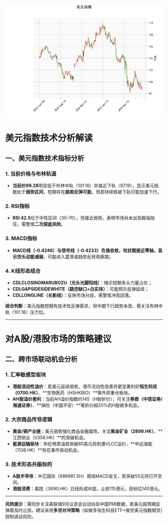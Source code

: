 ![图](USDX.png)



# 美元指数技术分析解读

## 一、美元指数技术指标分析

### 1. 当前价格与布林轨道
- **当前价99.28**明显低于布林中轨（101.16）并接近下轨（97.19），显示美元指数处于**弱势区间**，短期存在**超卖反弹可能**，但若持续跌破下轨可能加速下行。

### 2. RSI指标
- **RSI 42.5**位于中性区间（30-70），但接近弱侧，表明市场尚未出现极端抛压，需警惕**二次探底风险**。

### 3. MACD指标
- **MACD线（-0.4246）与信号线（-0.4233）**负值收敛，柱状图接近零轴，显示**空头动能减弱**，可能进入震荡或趋势反转观察期。

### 4. K线形态组合
- **CDLCLOSINGMARUBOZU（光头光脚阳线）**：暗示短期多头力量占优；
- **CDLGAPSIDESIDEWHITE（跳空缺口+白实体）**：可能预示反弹延续；
- **CDLLONGLINE（长影线）**：反映市场分歧，需警惕冲高回落。

**综合判断**：美元指数短期有技术性反弹需求，但中期下行趋势未改，需关注布林中轨（101.16）压力位。

---

# 对A股/港股市场的策略建议

## 二、跨市场联动机会分析

### 1. 汇率敏感型板块
- **港股流动性溢价**：若美元延续弱势，港币流动性改善将更显著利好**恒生科技（0700.HK）**、**生物医药（HSHKBIO）**等外资重仓板块。
- **AH股溢价套利**：当前AH溢价指数约145（H股折价），可关注**券商（中信证券/海通证券）**、**保险（中国平安）**等折价超20%的H股做多机会。

### 2. 大宗商品传导逻辑
- **黄金/铜产业链**：美元弱势强化商品金融属性，关注**紫金矿业（2899.HK）**、**江西铜业（0358.HK）**的突破机会。
- **能源运输板块**：布伦特原油若突破85美元将刺激VLCC运价，**中远海能（1138.HK）**存在事件驱动机会。

### 3. 技术形态共振标的
- **A股半导体**：中芯国际（688981.SH）周线MACD金叉，若突破55元将打开空间。
- **港股消费**：美团（3690.HK）日线形成W底，止损115港元，目标位140港元。

---

**风险提示**：需同步关注美联储9月议息会议动向及中国PMI数据，若美元超预期反弹需及时止损。建议采用**多空对冲策略**（如做多恒生科技ETF+做空美元指数期货）控制波动风险。